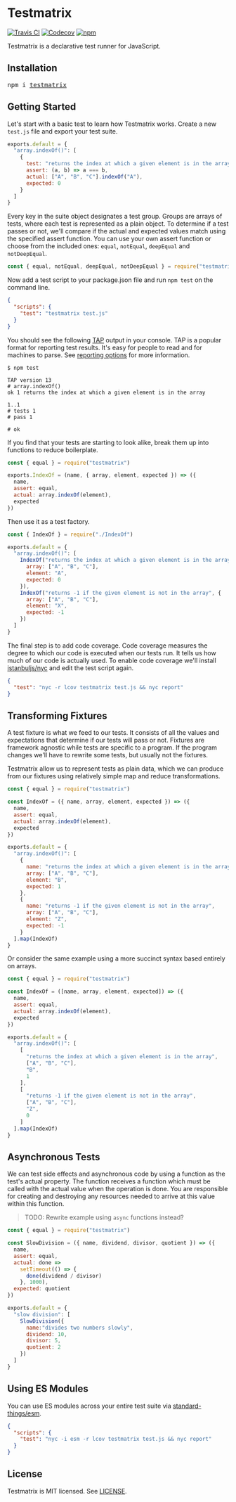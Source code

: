 # Testmatrix

[![Travis CI](https://img.shields.io/travis/jorgebucaran/testmatrix/master.svg)](https://travis-ci.org/jorgebucaran/testmatrix)
[![Codecov](https://img.shields.io/codecov/c/github/jorgebucaran/testmatrix/master.svg)](https://codecov.io/gh/jorgebucaran/testmatrix)
[![npm](https://img.shields.io/npm/v/testmatrix.svg)](https://www.npmjs.org/package/testmatrix)

Testmatrix is a declarative test runner for JavaScript.

## Installation

<pre>
npm i <a href=https://www.npmjs.com/package/testmatrix>testmatrix</a>
</pre>

## Getting Started

Let's start with a basic test to learn how Testmatrix works. Create a new `test.js` file and export your test suite.

```js
exports.default = {
  "array.indexOf()": [
    {
      test: "returns the index at which a given element is in the array",
      assert: (a, b) => a === b,
      actual: ["A", "B", "C"].indexOf("A"),
      expected: 0
    }
  ]
}
```

Every key in the suite object designates a test group. Groups are arrays of tests, where each test is represented as a plain object. To determine if a test passes or not, we'll compare if the actual and expected values match using the specified assert function. You can use your own assert function or choose from the included ones: `equal`, `notEqual`, `deepEqual` and `notDeepEqual`.

```js
const { equal, notEqual, deepEqual, notDeepEqual } = require("testmatrix")
```

Now add a test script to your package.json file and run `npm test` on the command line.

```json
{
  "scripts": {
    "test": "testmatrix test.js"
  }
}
```

You should see the following [TAP](https://en.wikipedia.org/wiki/Test_Anything_Protocol) output in your console. TAP is a popular format for reporting test results. It's easy for people to read and for machines to parse. See [reporting options](https://github.com/substack/tape#pretty-reporters) for more information.

```
$ npm test

TAP version 13
# array.indexOf()
ok 1 returns the index at which a given element is in the array

1..1
# tests 1
# pass 1

# ok
```

If you find that your tests are starting to look alike, break them up into functions to reduce boilerplate.

```js
const { equal } = require("testmatrix")

exports.IndexOf = (name, { array, element, expected }) => ({
  name,
  assert: equal,
  actual: array.indexOf(element),
  expected
})
```

Then use it as a test factory.

```js
const { IndexOf } = require("./IndexOf")

exports.default = {
  "array.indexOf()": [
    IndexOf("returns the index at which a given element is in the array", {
      array: ["A", "B", "C"],
      element: "A",
      expected: 0
    }),
    IndexOf("returns -1 if the given element is not in the array", {
      array: ["A", "B", "C"],
      element: "X",
      expected: -1
    })
  ]
}
```

The final step is to add code coverage. Code coverage measures the degree to which our code is executed when our tests run. It tells us how much of our code is actually used. To enable code coverage we'll install [istanbuljs/nyc](https://github.com/istanbuljs/nyc) and edit the test script again.

```json
{
  "test": "nyc -r lcov testmatrix test.js && nyc report"
}
```

## Transforming Fixtures

A test fixture is what we feed to our tests. It consists of all the values and expectations that determine if our tests will pass or not. Fixtures are framework agnostic while tests are specific to a program. If the program changes we'll have to rewrite some tests, but usually not the fixtures.

Testmatrix allow us to represent tests as plain data, which we can produce from our fixtures using relatively simple map and reduce transformations.

```js
const { equal } = require("testmatrix")

const IndexOf = ({ name, array, element, expected }) => ({
  name,
  assert: equal,
  actual: array.indexOf(element),
  expected
})

exports.default = {
  "array.indexOf()": [
    {
      name: "returns the index at which a given element is in the array",
      array: ["A", "B", "C"],
      element: "B",
      expected: 1
    },
    {
      name: "returns -1 if the given element is not in the array",
      array: ["A", "B", "C"],
      element: "Z",
      expected: -1
    }
  ].map(IndexOf)
}
```

Or consider the same example using a more succinct syntax based entirely on arrays.

```js
const { equal } = require("testmatrix")

const IndexOf = ([name, array, element, expected]) => ({
  name,
  assert: equal,
  actual: array.indexOf(element),
  expected
})

exports.default = {
  "array.indexOf()": [
    [
      "returns the index at which a given element is in the array",
      ["A", "B", "C"],
      "B",
      1
    ],
    [
      "returns -1 if the given element is not in the array",
      ["A", "B", "C"],
      "Z",
      0
    ]
  ].map(IndexOf)
}
```

## Asynchronous Tests

We can test side effects and asynchronous code by using a function as the test's actual property. The function receives a function which must be called with the actual value when the operation is done. You are responsible for creating and destroying any resources needed to arrive at this value within this function.

> TODO: Rewrite example using `async` functions instead?

```js
const { equal } = require("testmatrix")

const SlowDivision = ({ name, dividend, divisor, quotient }) => ({
  name,
  assert: equal,
  actual: done =>
    setTimeout(() => {
      done(dividend / divisor)
    }, 1000),
  expected: quotient
})

exports.default = {
  "slow division": [
    SlowDivision({
      name:"divides two numbers slowly",
      dividend: 10,
      divisor: 5,
      quotient: 2
    })
  ]
}
```

## Using ES Modules

You can use ES modules across your entire test suite via [standard-things/esm](https://github.com/standard-things/esm).

```json
{
  "scripts": {
    "test": "nyc -i esm -r lcov testmatrix test.js && nyc report"
  }
}
```

## License

Testmatrix is MIT licensed. See [LICENSE](LICENSE.md).
